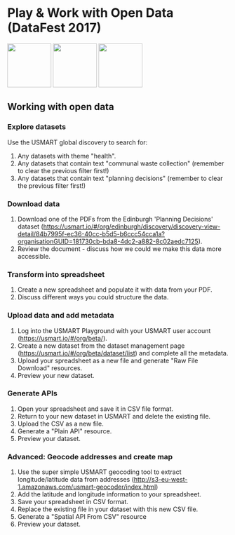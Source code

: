 # Play & Work with Open Data (DataFest 2017) 
<img width="100" src="http://res.cloudinary.com/hrscywv4p/image/upload/c_limit,fl_lossy,h_1440,w_720,f_auto,q_auto/v1/83772/WATF_DataFest_2017_qmznvu.png"/> <img width="100" src="https://pbs.twimg.com/profile_images/502811585300033536/qPt8L46D_400x400.png"/> <img width="100" src="https://s3-eu-west-1.amazonaws.com/usmart-static/USMART_logo.png"/>


## Working with open data

### Explore datasets
Use the USMART global discovery to search for:
1. Any datasets with theme "health".
2. Any datasets that contain text "communal waste collection" (remember to clear the previous filter first!)
3. Any datasets that contain text "planning decisions" (remember to clear the previous filter first!)

### Download data
1. Download one of the PDFs from the Edinburgh 'Planning Decisions' dataset (https://usmart.io/#/org/edinburgh/discovery/discovery-view-detail/84b7995f-ec36-40cc-b5d5-b6ccc54cca1a?organisationGUID=181730cb-bda8-4dc2-a882-8c02aedc7125).
2. Review the document - discuss how we could we make this data more accessible.

### Transform into spreadsheet
1. Create a new spreadsheet and populate it with data from your PDF.
2. Discuss different ways you could structure the data.

### Upload data and add metadata
1. Log into the USMART Playground with your USMART user account (https://usmart.io/#/org/beta/).
2. Create a new dataset from the dataset management page (https://usmart.io/#/org/beta/dataset/list) and complete all the metadata.
3. Upload your spreadsheet as a new file and generate "Raw File Download" resources.
4. Preview your new dataset.

### Generate APIs
1. Open your spreadsheet and save it in CSV file format.
2. Return to your new dataset in USMART and delete the existing file.
3. Upload the CSV as a new file.
4. Generate a "Plain API" resource.
5. Preview your dataset.

### Advanced: Geocode addresses and create map
1. Use the super simple USMART geocoding tool to extract longitude/latitude data from addresses (http://s3-eu-west-1.amazonaws.com/usmart-geocoder/index.html)
2. Add the latitude and longitude information to your spreadsheet.
3. Save your spreadsheet in CSV format.
4. Replace the existing file in your dataset with this new CSV file.
5. Generate a "Spatial API From CSV" resource
6. Preview your dataset.
